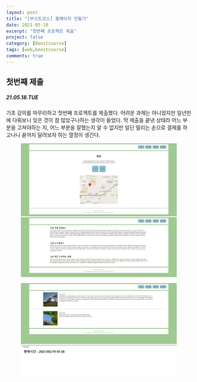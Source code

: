 ```yaml
---
layout: post
title: "[부스트코스] 홈페이지 만들기"
date: 2021-05-18
excerpt: "첫번째 프로젝트 제출"
project: false
category: [Boostcourse]
tags: [web,boostcourse]
comments: true
---
```

## 첫번째 제출
##### 21.05.18.TUE
기초 강의를 마무리하고 첫번째 프로젝트를 제출했다. 어려운 과제는 아니었지만 일년만에 다뤄보니 잊은 것이 참 많았구나하는 생각이 들었다. 막 제출을 끝낸 상태라 어느 부분을 고쳐야하는 지, 
어느 부분을 잘했는지 알 수 없지만 일단 떨리는 손으로 결제를 하고나니 끝까지 달려보자 하는 열정이 생긴다.
<br>
<figure class="half"><a href="/assets/etc/boostcourePhoto/index.JPG"><img src="/assets/etc/boostcourePhoto/index.JPG"></a><a href="/assets/etc/boostcourePhoto/aboutme.JPG"><img src="/assets/etc/boostcourePhoto/aboutme.JPG"></a></figure>
<figure class="half"><a href="/assets/etc/boostcourePhoto/photo.JPG"><img src="/assets/etc/boostcourePhoto/photo.JPG"></a><a href="/assets/etc/boostcourePhoto/time.JPG"><img src="/assets/etc/boostcourePhoto/time.JPG"></a></figure>
